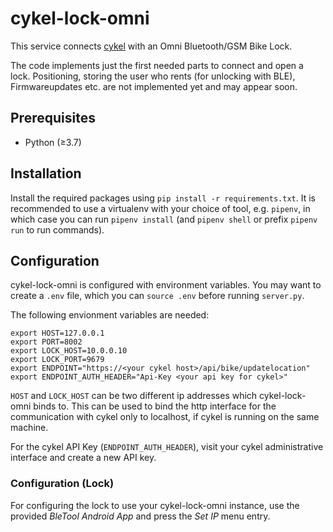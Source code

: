 cykel-lock-omni
===============

This service connects [cykel](https://github.com/stadtulm/cykel) with an Omni Bluetooth/GSM Bike Lock.

The code implements just the first needed parts to connect and open a lock. Positioning, storing the user who rents (for unlocking with BLE), Firmwareupdates etc. are not implemented yet and may appear soon.

## Prerequisites

* Python (≥3.7)

## Installation

Install the required packages using `pip install -r requirements.txt`. It is recommended to use a virtualenv with your choice of tool, e.g. `pipenv`, in which case you can run `pipenv install` (and `pipenv shell` or prefix `pipenv run` to run commands).

## Configuration

cykel-lock-omni is configured with environment variables. You may want to create a `.env` file, which you can `source .env` before running `server.py`.

The following envionment variables are needed:
```
export HOST=127.0.0.1
export PORT=8002
export LOCK_HOST=10.0.0.10
export LOCK_PORT=9679
export ENDPOINT="https://<your cykel host>/api/bike/updatelocation"
export ENDPOINT_AUTH_HEADER="Api-Key <your api key for cykel>"
```

`HOST` and `LOCK_HOST` can be two different ip addresses which cykel-lock-omni binds to. This can be used to bind the http interface for the communication with cykel only to localhost, if cykel is running on the same machine. 

For the cykel API Key (`ENDPOINT_AUTH_HEADER`), visit your cykel administrative interface and create a new API key.

### Configuration (Lock)
For configuring the lock to use your cykel-lock-omni instance, use the provided _BleTool Android App_ and press the _Set IP_ menu entry.